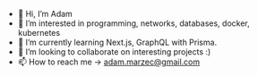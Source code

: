 - 👋 Hi, I’m Adam
- 👀 I’m interested in programming, networks, databases, docker, kubernetes
- 🌱 I’m currently learning Next.js, GraphQL with Prisma.
- 💞️ I’m looking to collaborate on interesting projects :)
- 📫 How to reach me -> adam.marzec@gmail.com

<!---
Marcu54h/Marcu54h is a ✨ special ✨ repository because its `README.md` (this file) appears on your GitHub profile.
You can click the Preview link to take a look at your changes.
--->
